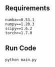 <h2>Requirements</h2>
	
```
numba==0.53.1
numpy==1.20.3
scipy==1.6.2
torch>=1.7.0
```
<h2>Run Code</h2>

```
python main.py
```